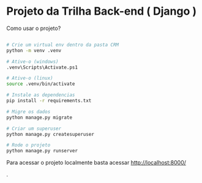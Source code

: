 # Projeto da Trilha Back-end ( Django )

Como usar o projeto?

```bash

# Crie um virtual env dentro da pasta CRM
python -m venv .venv

# Ative-o (windows)
.venv\Scripts\Activate.ps1

# Ative-o (linux)
source .venv/bin/activate

# Instale as dependencias
pip install -r requirements.txt

# Migre os dados
python manage.py migrate

# Criar um superuser
python manage.py createsuperuser

# Rode o projeto
python manage.py runserver

```

Para acessar o projeto localmente basta acessar <a href="http://localhost:8000/">http://localhost:8000/</a></p>.